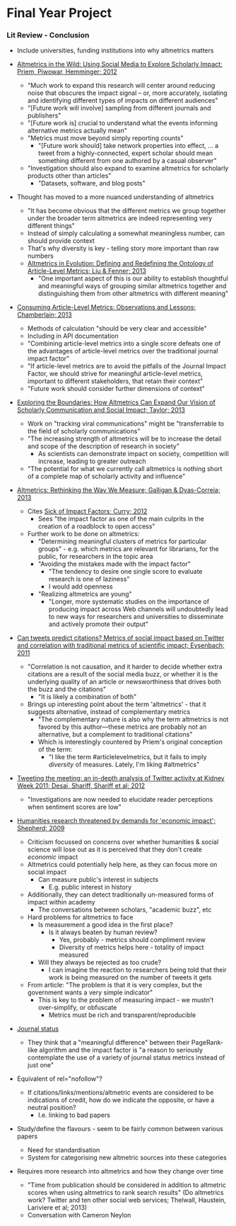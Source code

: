 # Final Year Project
### Lit Review - Conclusion

* Include universities, funding institutions into why altmetrics matters

* [Altmetrics in the Wild: Using Social Media to Explore Scholarly Impact; Priem, Piwowar, Hemminger; 2012](http://arxiv.org/abs/1203.4745)
	* "Much work to expand this research will center around reducing noise that obscures the impact signal – or, more accurately, isolating and identifying different types of impacts on different audiences"
	* "[Future work will involve] sampling from different journals and publishers"
	* "[Future work is] crucial to understand what the events informing alternative metrics actually mean"
	* "Metrics must move beyond simply reporting counts"
		* "[Future work should] take network properties into effect, … a tweet from a highly-connected, expert scholar should mean something different from one authored by a casual observer"
	* "Investigation should also expand to examine altmetrics for scholarly products other than articles"
		* "Datasets, software, and blog posts"

* Thought has moved to a more nuanced understanding of altmetrics
	* "It has become obvious that the different metrics we group together under the broader term altmetrics are indeed representing very different things"
	* Instead of simply calculating a somewhat meaningless number, can should provide context
	* That's why diversity is key - telling story more important than raw numbers
	* [Altmetrics in Evolution: Defining and Redefining the Ontology of Article-Level Metrics; Liu & Fenner; 2013](http://www.niso.org/publications/isq/2013/v25no2/lin/)
		* "One important aspect of this is our ability to establish thoughtful and meaningful ways of grouping similar altmetrics together and distinguishing them from other altmetrics with different meaning"

* [Consuming Article-Level Metrics: Observations and Lessons; Chamberlain; 2013](http://www.niso.org/publications/isq/2013/v25no2/chamberlain/)
	* Methods of calculation "should be very clear and accessible"
	* Including in API documentation
	* "Combining article-level metrics into a single score defeats one of the advantages of article-level metrics over the traditional journal impact factor"
	* "If article-level metrics are to avoid the pitfalls of the Journal Impact Factor, we should strive for meaningful article-level metrics, important to different stakeholders, that retain their context"
	* "Future work should consider further dimensions of context"
* [Exploring the Boundaries: How Altmetrics Can Expand Our Vision of Scholarly Communication and Social Impact; Taylor; 2013](http://www.niso.org/publications/isq/2013/v25no2/taylor/)
	* Work on "tracking viral communications" might be "transferrable to the field of scholarly communications"
	* "The increasing strength of altmetrics will be to increase the detail and scope of the description of research in society"
		* As scientists can demonstrate impact on society, competition will increase, leading to greater outreach
	* "The potential for what we currently call altmetrics is nothing short of a complete map of scholarly activity and influence"
* [Altmetrics: Rethinking the Way We Measure; Galligan & Dyas-Correia; 2013](http://www.sciencedirect.com/science/article/pii/S009879131300004X)
	* Cites [Sick of Impact Factors; Curry; 2012](http://occamstypewriter.org/scurry/2012/08/13/sick-of-impact-factors/)
		* Sees "the impact factor as one of the main culprits in the creation of a roadblock to open access"
	* Further work to be done on altmetrics:
		* "Determining meaningful clusters of metrics for particular groups" - e.g. which metrics are relevant for librarians, for the public, for researchers in the topic area
		* "Avoiding the mistakes made with the impact factor"
			* "The tendency to desire one single score to evaluate research is one of laziness"
			* I would add openness
		* "Realizing altmetrics are young"
			* "Longer, more systematic studies on the importance of producing impact across Web channels will undoubtedly lead to new ways for researchers and universities to disseminate and actively promote their output"
* [Can tweets predict citations? Metrics of social impact based on Twitter and correlation with traditional metrics of scientific impact; Eysenbach; 2011](http://www.jmir.org/2011/4/e123/)
	* "Correlation is not causation, and it harder to decide whether extra citations are a result of the social media buzz, or whether it is the underlying quality of an article or newsworthiness that drives both the buzz and the citations"
		* "It is likely a combination of both"
	* Brings up interesting point about the term 'altmetrics' - that it suggests alternative, instead of complementary metrics
		* "The complementary nature is also why the term altmetrics is not favored by this author—these metrics are probably not an alternative, but a complement to traditional citations"
		* Which is interestingly countered by Priem's original conception of the term:
			* "I like the term #articlelevelmetrics, but it fails to imply *diversity* of measures. Lately, I'm liking #altmetrics"
* [Tweeting the meeting: an in-depth analysis of Twitter activity at Kidney Week 2011; Desai, Shariff, Shariff et al; 2012](http://www.plosone.org/article/info:doi/10.1371/journal.pone.0040253)
	* "Investigations are now needed to elucidate reader perceptions when sentiment scores are low"
* [Humanities research threatened by demands for 'economic impact'; Shepherd; 2009](http://www.theguardian.com/education/2009/oct/13/research-funding-economic-impact-humanities)
	* Criticism focussed on concerns over whether humanities & social science will lose out as it is perceived that they don't create _economic_ impact
	* Altmetrics could potentially help here, as they can focus more on social impact
		* Can measure public's interest in subjects
			* E.g. public interest in history
	* Additionally, they can detect traditionally un-measured forms of impact within academy
		* The conversations between scholars, "academic buzz", etc
	* Hard problems for altmetrics to face
		* Is measurement a good idea in the first place?
			* Is it always beaten by human review?
				* Yes, probably - metrics should compliment review
				* Diversity of metrics helps here - totality of impact measured
		* Will they always be rejected as too crude?
			* I can imagine the reaction to researchers being told that their work is being measured on the number of tweets it gets
	* From article: "The problem is that it is very complex, but the government wants a very simple indicator"
		* This is key to the problem of measuring impact - we mustn't over-simplify, or obfuscate
			* Metrics must be rich and transparent/reproducible
* [Journal status](http://link.springer.com/article/10.1007%2Fs11192-006-0176-z)
	* They think that a "meaningful difference" between their PageRank-like algorithm and the impact factor is "a reason to seriously contemplate the use of a variety of journal status metrics instead of just one"

* Equivalent of rel="nofollow"?
	* If citations/links/mentions/altmetric events are considered to be indications of credit, how do we indicate the opposite, or have a neutral position?
		* I.e. linking to bad papers

* Study/define the flavours - seem to be fairly common between various papers
   * Need for standardisation
   * System for categorising new altmetric sources into these categories

* Requires more research into altmetrics and how they change over time
	* "Time from publication should be considered in addition to altmetric scores when using altmetrics to rank search results" (Do altmetrics work? Twitter and ten other social web services; Thelwall, Haustein, Lariviere et al; 2013)
	* Conversation with Cameron Neylon
